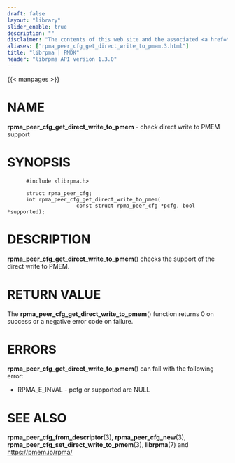 ```yaml
---
draft: false
layout: "library"
slider_enable: true
description: ""
disclaimer: "The contents of this web site and the associated <a href=\"https://github.com/pmem\">GitHub repositories</a> are BSD-licensed open source."
aliases: ["rpma_peer_cfg_get_direct_write_to_pmem.3.html"]
title: "librpma | PMDK"
header: "librpma API version 1.3.0"
---
```

{{< manpages >}}

[comment]: <> (SPDX-License-Identifier: BSD-3-Clause)
[comment]: <> (Copyright 2020-2023, Intel Corporation)

# NAME

**rpma_peer_cfg_get_direct_write_to_pmem** - check direct write to PMEM
support

# SYNOPSIS

          #include <librpma.h>

          struct rpma_peer_cfg;
          int rpma_peer_cfg_get_direct_write_to_pmem(
                          const struct rpma_peer_cfg *pcfg, bool *supported);

# DESCRIPTION

**rpma_peer_cfg_get_direct_write_to_pmem**() checks the support of the
direct write to PMEM.

# RETURN VALUE

The **rpma_peer_cfg_get_direct_write_to_pmem**() function returns 0 on
success or a negative error code on failure.

# ERRORS

**rpma_peer_cfg_get_direct_write_to_pmem**() can fail with the following
error:

-   RPMA_E\_INVAL - pcfg or supported are NULL

# SEE ALSO

**rpma_peer_cfg_from_descriptor**(3), **rpma_peer_cfg_new**(3),
**rpma_peer_cfg_set_direct_write_to_pmem**(3), **librpma**(7) and
https://pmem.io/rpma/
